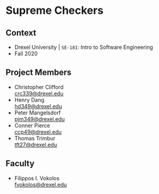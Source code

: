 



# Supreme Checkers




## Context
- Drexel University | `SE-181`: Intro to Software Engineering
- Fall 2020


## Project Members
- Christopher Clifford  
  crc339@drexel.edu  
- Henry Dang  
  hd349@drexel.edu  
- Peter Mangelsdorf  
  pjm349@drexel.edu  
- Conner Pierce  
  ccp49@drexel.edu  
- Thomas Trimbur  
  tft27@drexel.edu  


## Faculty
- Filippos I. Vokolos  
  fvokolos@drexel.edu  


